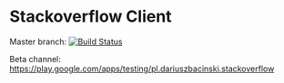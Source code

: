 # Stackoverflow Client

Master branch: [![Build Status](https://travis-ci.org/dbacinski/stackoverflow-client.svg?branch=master)](https://travis-ci.org/dbacinski/stackoverflow-client)

Beta channel: https://play.google.com/apps/testing/pl.dariuszbacinski.stackoverflow
